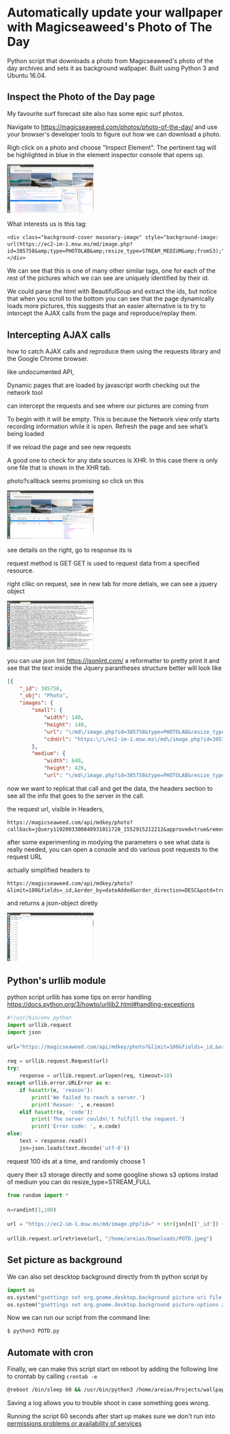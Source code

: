 

# Automatically update your wallpaper with Magicseaweed's Photo of The Day 


Python script that downloads a photo from Magicseaweed's photo of the day archives and sets it as background wallpaper. Built using Python 3 and Ubuntu 16.04. 


## Inspect the Photo of the Day page

My favourite surf forecast site also has some epic surf photos.

Navigate to https://magicseaweed.com/photos/photo-of-the-day/ and use your browser's developer tools to figure out how we can download a photo. 

Righ click on a photo and choose "Inspect Element". The pertinent tag will be highlighted in blue in the element inspector console that opens up. 

<img src="img/Screenshot1.png" width="40%" />

What interests us is this tag:

```
<div class="background-cover masonary-image" style="background-image: url(https://ec2-im-1.msw.ms/md/image.php?id=385758&amp;type=PHOTOLAB&amp;resize_type=STREAM_MEDIUM&amp;fromS3);"></div>
```

We can see that this is one of many other similar tags, one for each of the rest of the pictures which we can see are uniquely identified by their id.

We could parse the html with BeautifulSoup and extract the ids, but notice that when you scroll to the bottom you can see that the page dynamically loads more pictures, this suggests that an easier alternative is to try to intercept the AJAX calls from the page and reproduce/replay them.


## Intercepting AJAX calls

how to catch AJAX calls and reproduce them using the requests library and the Google Chrome browser.

like undocumented API,

Dynamic pages that are loaded by javascript worth checking out the network tool 

can intercept the requests and see where our pictures are coming from

To begin with it will be empty. This is because the Network view only starts recording information while it is open.
Refresh the page and see what’s being loaded

If we reload the page and see new requests

A good one to check for any data sources is XHR.  In this case there is only one file that is shown in the XHR tab.

photo?callback seems promising so click on this

<img src="img/Screenshot2.png" width="40%" />

see details on the right, go to response its is 	 

request method is GET GET is used to request data from a specified resource.

right clikc on request, see in new tab for more detials, we can see a jquery object

<img src="img/Screenshot3.png" width="40%" />


you can use json lint https://jsonlint.com/ a reformatter to pretty print it and see that the text inside the Jquery parantheses structure better will look like

```json
[{
	"_id": 385758,
	"_obj": "Photo",
	"images": {
		"small": {
			"width": 140,
			"height": 140,
			"url": "\/md\/image.php?id=385758&type=PHOTOLAB&resize_type=STREAM_SMALL&fromS3",
			"cdnUrl": "https:\/\/ec2-im-1.msw.ms\/md\/image.php?id=385758&type=PHOTOLAB&resize_type=STREAM_SMALL&fromS3"
		},
		"medium": {
			"width": 640,
			"height": 426,
			"url": "\/md\/image.php?id=385758&type=PHOTOLAB&resize_type=STREAM_MEDIUM&fromS3",
```

now we want to replicat that call and get the data, the headers section to see all the info that goes to the server in the call.

the request url, visible in Headers, 

```
https://magicseaweed.com/api/mdkey/photo?callback=jQuery1102003300840931011728_1552915212212&approved=true&removed=false&depth=2&limit=20&fields=_id,_obj,isApproved,images.small.*,images.medium.*,isRemoved,description,dateAdded,fullPageUrl,views,user.name,spot.name,isPOTD,taken,favouriteCount,location.country.iso,browseSession.hash,browseSession.size,browseSession.currentPosition&order_by=dateAdded&order_direction=DESC&potd=true&_=1552915212213
```

after some experimenting in modying the parameters o see what data is really needed, you can open a console and do various post requests to the request URL

actually simplified headers to 
```
https://magicseaweed.com/api/mdkey/photo?&limit=100&fields=_id,&order_by=dateAdded&order_direction=DESC&potd=true
```

and returns a json-object diretly

<img src="img/Screenshot4.png" width="40%" />


## Python's urllib module

python script urllib has some tips on error handling https://docs.python.org/3/howto/urllib2.html#handling-exceptions

```python
#!/usr/bin/env python
import urllib.request
import json

url="https://magicseaweed.com/api/mdkey/photo?&limit=100&fields=_id,&order_by=dateAdded&order_direction=DESC&potd=true"

req = urllib.request.Request(url)
try:
    response = urllib.request.urlopen(req, timeout=10)
except urllib.error.URLError as e:
    if hasattr(e, 'reason'):
        print('We failed to reach a server.')
        print('Reason: ', e.reason)
    elif hasattr(e, 'code'):
        print('The server couldn\'t fulfill the request.')
        print('Error code: ', e.code)
else:
    text = response.read()
    jsn=json.loads(text.decode('utf-8'))
```


request 100 ids at a time, and randomly choose 1

query their s3 storage directly and some googline shows s3 options instad of medium you can do resize_type=STREAM_FULL


```python
from random import *

n=randint(1,100)

url = "https://ec2-im-1.msw.ms/md/image.php?id=" + str(jsn[n]['_id']) + "&type=PHOTOLAB&resize_type=STREAM_FULL&fromS3"

urllib.request.urlretrieve(url, "/home/areias/Downloads/POTD.jpeg")
```


## Set picture as background

We can also set descktop background directly from th python script by 

```python
import os
os.system("gsettings set org.gnome.desktop.background picture-uri file:///home/areias/Downloads/POTD.jpeg")
os.system("gsettings set org.gnome.desktop.background picture-options zoom")
```

Now we can run our script from the command line:
```bash
$ python3 POTD.py
```

## Automate with cron

Finally, we can make this script start on reboot by adding the following line to crontab by calling `crontab -e`
```bash
@reboot /bin/sleep 60 && /usr/bin/python3 /home/areias/Projects/wallpaper/POTD.py > log 2>&1
```

Saving a log allows you to trouble shoot in case something goes wrong.

Running the script 60 seconds after start up makes sure we don't run into [permissions problems or availability of services](https://unix.stackexchange.com/questions/109804/crontabs-reboot-only-works-for-root)


